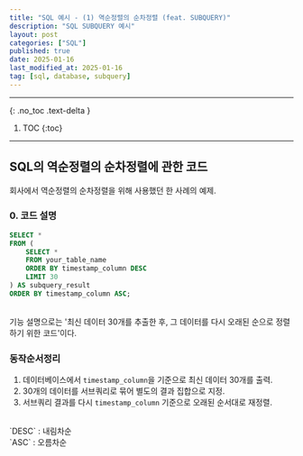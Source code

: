 ```yaml
---
title: "SQL 예시 - (1) 역순정렬의 순차정렬 (feat. SUBQUERY)"
description: "SQL SUBQUERY 예시"
layout: post
categories: ["SQL"]
published: true
date: 2025-01-16
last_modified_at: 2025-01-16
tag: [sql, database, subquery]
---
```

---
{: .no_toc .text-delta }

1. TOC
{:toc}
---

<!-- 글의 제목은 ##
    나머지 큰 제목은 ###
    이후 나머지는 3개이상 -->

## SQL의 역순정렬의 순차정렬에 관한 코드
회사에서 역순정렬의 순차정렬을 위해 사용했던 한 사례의 예제.
<br>

### 0. 코드 설명
```sql
SELECT *
FROM (
    SELECT *
    FROM your_table_name
    ORDER BY timestamp_column DESC
    LIMIT 30
) AS subquery_result
ORDER BY timestamp_column ASC;
```
<br>
기능 설명으로는 '최신 데이터 30개를 추출한 후, 그 데이터를 다시 오래된 순으로 정렬하기 위한 코드'이다.
<br>

### 동작순서정리
1. 데이터베이스에서 `timestamp_column`을 기준으로 최신 데이터 30개를 출력.
2. 30개의 데이터를 서브쿼리로 묶어 별도의 결과 집합으로 지정.
3. 서브쿼리 결과를 다시 `timestamp_column` 기준으로 오래된 순서대로 재정렬.
<br>
`DESC` : 내림차순<br>
`ASC` : 오름차순<br>
<br>
